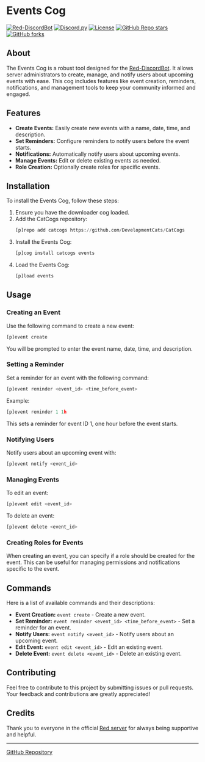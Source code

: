 
# Events Cog

[![Red-DiscordBot](https://img.shields.io/badge/Red--DiscordBot-V3-red.svg)](https://github.com/Cog-Creators/Red-DiscordBot)
[![Discord.py](https://img.shields.io/badge/Discord.py-rewrite-blue.svg)](https://github.com/Rapptz/discord.py/tree/rewrite)
[![License](https://img.shields.io/badge/License-MIT-blue)](https://github.com/DevelopmentCats/CatCogs/blob/main/LICENSE)
[![GitHub Repo stars](https://img.shields.io/github/stars/DevelopmentCats/CatCogs?style=plastic&color=%23696969)](https://github.com/DevelopmentCats/CatCogs/stargazers)
[![GitHub forks](https://img.shields.io/github/forks/DevelopmentCats/CatCogs?style=plastic&color=%23696969)](https://github.com/DevelopmentCats/CatCogs/forks)

## About

The Events Cog is a robust tool designed for the [Red-DiscordBot](https://github.com/Cog-Creators/Red-DiscordBot). It allows server administrators to create, manage, and notify users about upcoming events with ease. This cog includes features like event creation, reminders, notifications, and management tools to keep your community informed and engaged.

## Features

- **Create Events:** Easily create new events with a name, date, time, and description.
- **Set Reminders:** Configure reminders to notify users before the event starts.
- **Notifications:** Automatically notify users about upcoming events.
- **Manage Events:** Edit or delete existing events as needed.
- **Role Creation:** Optionally create roles for specific events.

## Installation

To install the Events Cog, follow these steps:

1. Ensure you have the downloader cog loaded.
2. Add the CatCogs repository:
    ```py
    [p]repo add catcogs https://github.com/DevelopmentCats/CatCogs
    ```
3. Install the Events Cog:
    ```py
    [p]cog install catcogs events
    ```
4. Load the Events Cog:
    ```py
    [p]load events
    ```

## Usage

### Creating an Event

Use the following command to create a new event:

```py
[p]event create
```

You will be prompted to enter the event name, date, time, and description.

### Setting a Reminder

Set a reminder for an event with the following command:

```py
[p]event reminder <event_id> <time_before_event>
```

Example:

```py
[p]event reminder 1 1h
```

This sets a reminder for event ID 1, one hour before the event starts.

### Notifying Users

Notify users about an upcoming event with:

```py
[p]event notify <event_id>
```

### Managing Events

To edit an event:

```py
[p]event edit <event_id>
```

To delete an event:

```py
[p]event delete <event_id>
```

### Creating Roles for Events

When creating an event, you can specify if a role should be created for the event. This can be useful for managing permissions and notifications specific to the event.

## Commands

Here is a list of available commands and their descriptions:

- **Event Creation:** `event create` - Create a new event.
- **Set Reminder:** `event reminder <event_id> <time_before_event>` - Set a reminder for an event.
- **Notify Users:** `event notify <event_id>` - Notify users about an upcoming event.
- **Edit Event:** `event edit <event_id>` - Edit an existing event.
- **Delete Event:** `event delete <event_id>` - Delete an existing event.

## Contributing

Feel free to contribute to this project by submitting issues or pull requests. Your feedback and contributions are greatly appreciated!

## Credits

Thank you to everyone in the official [Red server](https://discord.gg/red) for always being supportive and helpful.

---

[GitHub Repository](https://github.com/DevelopmentCats/CatCogs)
